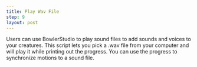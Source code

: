 ```yaml
---
title: Play Wav File
step: 9
layout: post
---
```


Users can use BowlerStudio to play sound files to add sounds and voices to your creatures. This script lets you pick a .wav file from your computer and will play it while printing out the progress. You can use the progress to synchronize motions to a sound file. 

<script src="https://gist.github.com/madhephaestus/9655185a6b0f3a230158.js"></script>